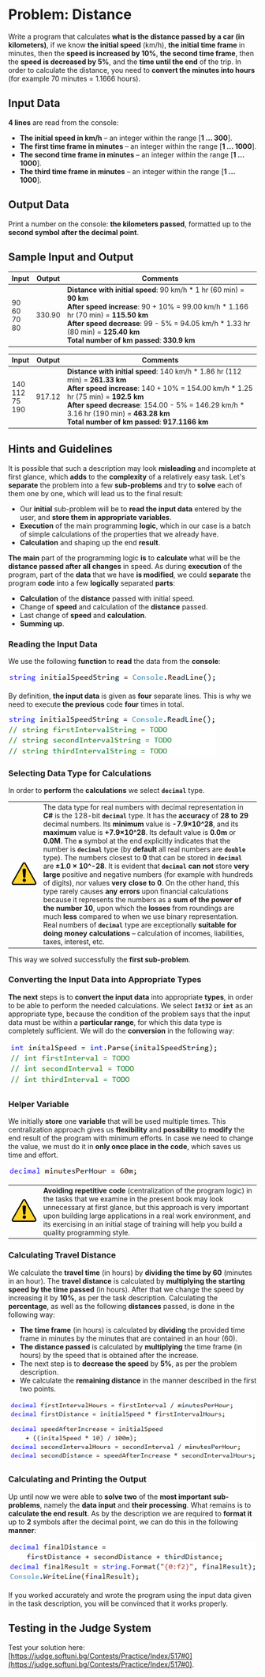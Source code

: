# Problem: Distance

Write a program that calculates **what is the distance passed by a car (in kilometers)**, if we know **the initial speed** \(km/h\), **the initial time frame** in minutes, then the **speed is increased by 10%**, **the second time frame**, then the **speed is decreased by 5%**, and the **time until the end** of the trip. In order to calculate the distance, you need to **convert the minutes into hours** \(for example 70 minutes = 1.1666 hours\).

## Input Data

**4 lines** are read from the console:
 * **The initial speed in km/h** – an integer within the range [**1 … 300**].
 * **The first time frame in minutes** – an integer within the range [**1 … 1000**].
 * **The second time frame in minutes** – an integer within the range [**1 … 1000**].
 * **The third time frame in minutes** – an integer within the range [**1 … 1000**].

## Output Data

Print a number on the console: **the kilometers passed**, formatted up to the **second symbol after the decimal point**.

## Sample Input and Output

| Input | Output | Comments |
|-----|-----|-----|
|90<br>60<br>70<br>80|330.90|**Distance with initial speed**: 90 km/h \* 1 hr (60 min) = **90 km**<br>**After speed increase**: 90 + 10% = 99.00 km/h \* 1.166 hr (70 min) = **115.50 km**<br>**After speed decrease**: 99 - 5% = 94.05 km/h \* 1.33 hr (80 min) = **125.40 km**<br>**Total number of km passed**: **330.9 km**|

| Input | Output | Comments |
|-----|-----|-----|
|140<br>112<br>75<br>190|917.12|**Distance with initial speed**: 140 km/h \* 1.86 hr (112 min) = **261.33 km**<br>**After speed increase**: 140 + 10% = 154.00 km/h \* 1.25 hr (75 min) = **192.5 km**<br>**After speed decrease**: 154.00 - 5% = 146.29 km/h \* 3.16 hr (190 min) = **463.28 km**<br>**Total number of km passed**: **917.1166 km**|

## Hints and Guidelines

It is possible that such a description may look **misleading** and incomplete at first glance, which **adds** to the **complexity** of a relatively easy task. Let's **separate** the problem into a few **sub-problems** and try to **solve** each of them one by one, which will lead us to the final result:

* Our **initial** sub-problem will be to **read the input data** entered by the user, and **store them in appropriate variables**.
* **Execution** of the main programming **logic**, which in our case is a batch of simple calculations of the properties that we already have.
* **Calculation** and shaping up the end **result**.

**The main** part of the programming logic **is** to **calculate** what will be the **distance passed after all changes** in speed. As during **execution** of the program, part of the **data** that we have **is modified**, we could **separate** the program **code** into a few **logically** separated **parts**:

* **Calculation** of the **distance** passed with initial speed.
* Change of **speed** and calculation of the **distance** passed.
* Last change of **speed** and **calculation**.
* **Summing up**.

### Reading the Input Data

We use the following **function** to **read** the data from the **console**:

![](/assets/chapter-8-2-images/01.Distance-01.png)

By definition, **the input data** is given as **four** separate lines. This is why we need to execute **the previous** code **four** times in total.

![](/assets/chapter-8-2-images/01.Distance-02.png)

### Selecting Data Type for Calculations

In order to **perform** the **calculations** we select **`decimal`** type.

<table>
<tr>
<td width=10%><img src="/assets/alert-icon.png" style="max-width:50px" /></td>
<td>The data type for real numbers with decimal representation in <b>C#</b> is the 128-bit <b><code>decimal</code></b> type. It has the <b>accuracy</b> of <b>28 to 29</b> decimal numbers. Its <b>minimum</b> value is <b>-7.9×10^28</b>, and its <b>maximum</b> value is <b>+7.9×10^28</b>. Its default value is <b>0.0m</b> or <b>0.0M</b>. The <b><code>m</code></b> symbol at the end explicitly indicates that the number is <b><code>decimal</code></b> type (by <b>default</b> all real numbers are <b><code>double</code></b> type). The numbers closest to <b>0</b> that can be stored in <b><code>decimal</code></b> are <b>±1.0 × 10^-28</b>. It is evident that <b><code>decimal</code> can not</b> store <b>very large</b> positive and negative numbers (for example with hundreds of digits), nor values <b>very close to 0</b>. On the other hand, this type rarely causes <b>any errors</b> upon financial calculations because it represents the numbers as a <b>sum of the power of the number 10</b>, upon which the <b>losses</b> from roundings are much <b>less</b> compared to when we use binary representation. Real numbers of <b><code>decimal</code></b> type are exceptionally <b>suitable for doing money calculations</b> – calculation of incomes, liabilities, taxes, interest, etc.
</td>
</tr>
</table>

This way we solved successfully the **first sub-problem**.

### Converting the Input Data into Appropriate Types

**The next** steps is to **convert the input data** into appropriate **types**, in order to be able to perform the needed calculations. We select **`Int32`** or **`int`** as an appropriate type, because the condition of the problem says that the input data must be within a **particular range**, for which this data type is completely sufficient. We will do the **conversion** in the following way:

![](/assets/chapter-8-2-images/01.Distance-03.png)

### Helper Variable

We initially **store** one **variable** that will be used multiple times. This centralization approach gives us **flexibility** and **possibility** to **modify** the end result of the program with minimum efforts. In case we need to change the value, we must do it in **only once place in the code**, which saves us time and effort. 

![](/assets/chapter-8-2-images/01.Distance-04.png)

<table>
<tr>
<td width=10%><img src="/assets/alert-icon.png" style="max-width:50px" /></td>
<td><strong>Avoiding repetitive code</strong> (centralization of the program logic) in the tasks that we examine in the present book may look unnecessary at first glance, but this approach is very important upon building large applications in a real work environment, and its exercising in an initial stage of training will help you build a quality programming style.
</td>
</tr>
</table>

### Calculating Travel Distance

We calculate the **travel time** (in hours) by **dividing the time by 60** (minutes in an hour). The **travel distance** is calculated by **multiplying the starting speed by the time passed** (in hours). After that we change the speed by increasing it by **10%**, as per the task description. Calculating the **percentage**, as well as the following **distances** passed, is done in the following way:

* **The time frame** (in hours) is calculated by **dividing** the provided time frame in minutes by the minutes that are contained in an hour (60).
* **The distance passed** is calculated by **multiplying** the time frame (in hours) by the speed that is obtained after the increase.
* The next step is to **decrease the speed** by **5%**, as per the problem description.
* We calculate the **remaining distance** in the manner described in the first two points.

![](/assets/chapter-8-2-images/01.Distance-05.png)

### Calculating and Printing the Output

Up until now we were able to **solve two** of the **most important sub-problems**, namely the **data input** and **their processing**. What remains is to **calculate the end result**. As by the description we are required to **format it** up to **2** symbols after the decimal point, we can do this in the following **manner**:

![](/assets/chapter-8-2-images/01.Distance-06.png)

If you worked accurately and wrote the program using the input data given in the task description, you will be convinced that it works properly.

## Testing in the Judge System

Test your solution here: [https://judge.softuni.bg/Contests/Practice/Index/517#0](https://judge.softuni.bg/Contests/Practice/Index/517#0).
